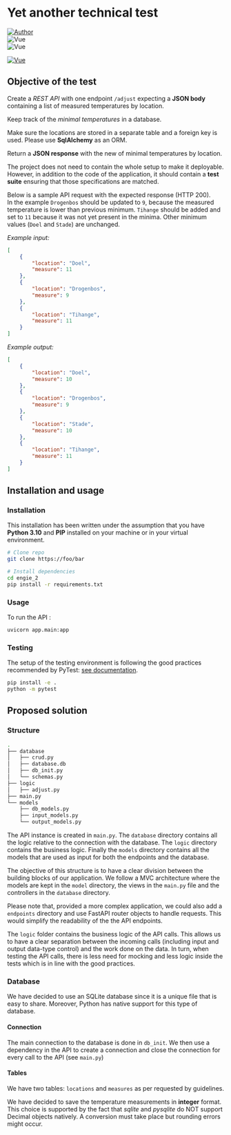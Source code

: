 # Yet another technical test

[![Author](https://img.shields.io/badge/Developer-Maxime_Wattez-informational?style=for-the-badge&logo=GitHub&logoColor=white)](https://github.com/Nootaku)<br/>![Vue](https://img.shields.io/badge/Last_Update-Sept_15,_2022-lightgrey?style=for-the-badge)<br/>![Vue](https://img.shields.io/badge/Version-0.0.1-yellow?style=for-the-badge&logo=Git)

[![Vue](https://img.shields.io/badge/Framework-FastAPI-009688?style=for-the-badge&logo=FastAPI&logoColor=#009688)](https://fastapi.tiangolo.com/)

## Objective of the test

Create a *REST API* with one endpoint `/adjust` expecting a **JSON body** containing a list of measured temperatures by location.

Keep track of the *minimal temperatures* in a database.

Make sure the locations are stored in a separate table and a foreign key is used. Please use **SqlAlchemy** as an ORM.

Return a **JSON response** with the new of minimal temperatures by location.

The project does not need to contain the whole setup to make it deployable. However, in addition to the code of the application, it should contain a **test suite** ensuring that those specifications are matched.  

Below is a sample API request with the expected response (HTTP 200).<br/>In the example `Drogenbos` should be updated  to `9`, because the measured temperature is lower than previous minimum. `Tihange` should be added and set to `11` because it was not yet present in the minima. Other minimum values (`Doel` and `Stade`) are unchanged.

*Example input:*

```json
[
    {
        "location": "Doel",
        "measure": 11
    },
    {
		"location": "Drogenbos",
		"measure": 9
	},
	{
		"location": "Tihange",
		"measure": 11
	}
]
```



*Example output:*

```json
[
    {
        "location": "Doel",
        "measure": 10
	},
	{
		"location": "Drogenbos",
		"measure": 9
	},
	{
		"location": "Stade",
		"measure": 10
	},
	{
		"location": "Tihange",
		"measure": 11
	}
]
```



## Installation and usage

### Installation

This installation has been written under the assumption that you have **Python 3.10** and **PIP** installed on your machine or in your virtual environment.

```bash
# Clone repo
git clone https://foo/bar

# Install dependencies
cd engie_2
pip install -r requirements.txt
```



### Usage

To run the API :

```bash
uvicorn app.main:app
```



### Testing

The setup of the testing environment is following the good practices recommended by PyTest: [see documentation](https://docs.pytest.org/en/7.1.x/explanation/goodpractices.html).

```bash
pip install -e .
python -m pytest
```



## Proposed solution

### Structure

```bash
.
├── database
│   ├── crud.py
│   ├── database.db
│   ├── db_init.py
│   └── schemas.py
├── logic
│   ├── adjust.py
├── main.py
└── models
    ├── db_models.py
    ├── input_models.py
    └── output_models.py
```

The API instance is created in `main.py`.  The `database` directory contains all the logic relative to the connection with the database. The `logic` directory contains the business logic. Finally the `models` directory contains all the models that are used as input for both the endpoints and the database.

The objective of this structure is to have a clear division between the building blocks of our application. We follow a MVC architecture where the models are kept in the `model` directory, the views in the `main.py` file and the controllers in the `database` directory.

Please note that, provided a more complex application, we could also add a `endpoints` directory and use FastAPI router objects to handle requests. This would simplify the readability of the the API endpoints.

The `logic` folder contains the business logic of the API calls. This allows us to have a clear separation between the incoming calls (including input and output data-type control) and the work done on the data. In turn, when testing the API calls, there is less need for mocking and less logic inside the tests which is in line with the good practices.

### Database

We have decided to use an SQLite database since it is a unique file that is easy to share. Moreover, Python has native support for this type of database.

#### Connection

The main connection to the database is done in `db_init`. We then use a dependency in the API to create a connection and close the connection for every call to the API (see `main.py`)

#### Tables

We have two tables: `locations` and `measures` as per requested by guidelines.

We have decided to save the temperature measurements in **integer** format. This choice is supported by the fact that *sqlite* and *pysqlite* do NOT support Decimal objects natively. A conversion must take place but rounding errors might occur.
